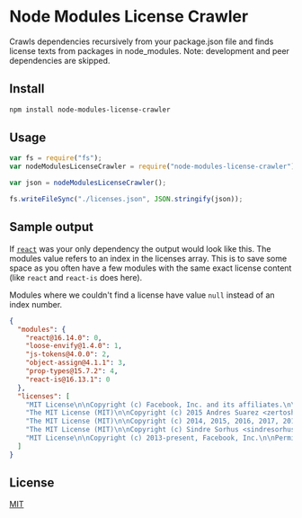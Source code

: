 # Node Modules License Crawler

Crawls dependencies recursively from your package.json file and finds license texts from packages in node_modules. Note: development and peer dependencies are skipped.

## Install

```sh
npm install node-modules-license-crawler
```

## Usage

```js
var fs = require("fs");
var nodeModulesLicenseCrawler = require("node-modules-license-crawler");

var json = nodeModulesLicenseCrawler();

fs.writeFileSync("./licenses.json", JSON.stringify(json));
```

## Sample output

If [`react`](https://github.com/facebook/react) was your only dependency the output would look like this. The modules value refers to an index in the licenses array. This is to save some space as you often have a few modules with the same exact license content (like `react` and `react-is` does here).

Modules where we couldn't find a license have value `null` instead of an index number.

```json
{
  "modules": {
    "react@16.14.0": 0,
    "loose-envify@1.4.0": 1,
    "js-tokens@4.0.0": 2,
    "object-assign@4.1.1": 3,
    "prop-types@15.7.2": 4,
    "react-is@16.13.1": 0
  },
  "licenses": [
    "MIT License\n\nCopyright (c) Facebook, Inc. and its affiliates.\n\nPe...",
    "The MIT License (MIT)\n\nCopyright (c) 2015 Andres Suarez <zertosh@gm...",
    "The MIT License (MIT)\n\nCopyright (c) 2014, 2015, 2016, 2017, 2018 S...",
    "The MIT License (MIT)\n\nCopyright (c) Sindre Sorhus <sindresorhus@gm...",
    "MIT License\n\nCopyright (c) 2013-present, Facebook, Inc.\n\nPermissi..."
  ]
}
```

## License

[MIT](./LICENSE)
